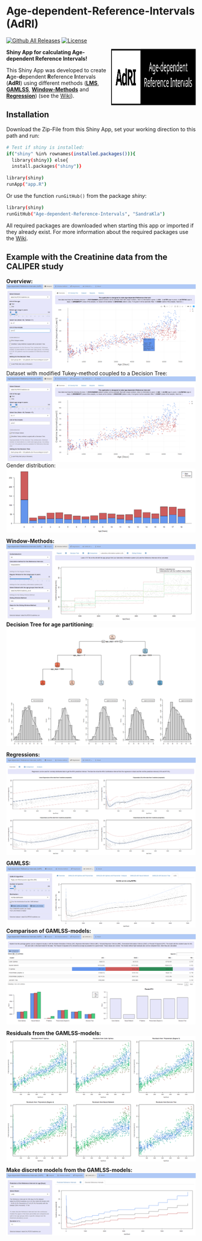# Age-dependent-Reference-Intervals (AdRI)
[![Github All Releases](https://img.shields.io/github/downloads/SandraKla/Age-dependent-Reference-Intervals/total.svg)]()
[![License](https://img.shields.io/github/license/SandraKla/Age-dependent-Reference-Intervals.svg)]()

<img src="www/Logo.svg" width="225px" height="150px" align="right"/>

**Shiny App for calculating Age-dependent Reference Intervals!**

This Shiny App was developed to create **A**ge-**d**ependent **R**eference **I**ntervals (**AdRI**) using different methods ([**LMS**](https://github.com/SandraKla/Age-dependent-Reference-Intervals/wiki/Generalized-additive-models-for-location,-scale-and-shape-(GAMLSS)#lms), [**GAMLSS**](https://github.com/SandraKla/Age-dependent-Reference-Intervals/wiki/Generalized-additive-models-for-location,-scale-and-shape-(GAMLSS)), [**Window-Methods**](https://github.com/SandraKla/Age-dependent-Reference-Intervals/wiki/Window-Methods) and [**Regression**](https://github.com/SandraKla/Age-dependent-Reference-Intervals/wiki/Regression)) (see the [Wiki](https://github.com/SandraKla/Age-dependent-Reference-Intervals/wiki)). 

## Installation

Download the Zip-File from this Shiny App, set your working direction to this path and run:

```bash
# Test if shiny is installed:
if("shiny" %in% rownames(installed.packages())){
  library(shiny)} else{
  install.packages("shiny")}
```

```bash
library(shiny)
runApp("app.R")
```
Or use the function ```runGitHub()``` from the package *shiny*:

```bash
library(shiny)
runGitHub("Age-dependent-Reference-Intervals", "SandraKla")
```

All required packages are downloaded when starting this app or imported if they already exist. For more information about the required packages use the [Wiki](https://github.com/SandraKla/Age-dependent-Reference-Intervals/wiki/Versions).


## Example with the Creatinine data from the CALIPER study

**Overview:**
<img src="www/shiny_overview.png" align="center"/>
Dataset with modified Tukey-method coupled to a Decision Tree:
<img src="www/shiny_tukey.png" align="center"/>
Gender distribution:
<img src="www/shiny_barplot.png" align="center"/>

**Window-Methods:**
<img src="www/shiny_window.png" align="center"/>
**Decision Tree for age partitioning:**
<img src="www/shiny_tree.png" align="center"/>

**Regressions:**
<img src="www/shiny_regression.png" align="center"/>

**GAMLSS:**
<img src="www/shiny_gamlss.png" align="center"/>
**Comparison of GAMLSS-models:**
<img src="www/shiny_comparison.png" align="center"/>

**Residuals from the GAMLSS-models:**
<img src="www/shiny_residuals.png" align="center"/>

**Make discrete models from the GAMLSS-models:**
<img src="www/shiny_discrete.png" align="center"/>
